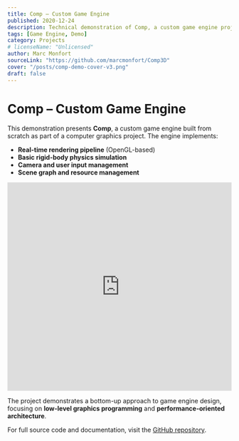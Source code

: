 ```yaml
---
title: Comp – Custom Game Engine
published: 2020-12-24
description: Technical demonstration of Comp, a custom game engine project showcasing real-time rendering and basic physics built from scratch.
tags: [Game Engine, Demo]
category: Projects
# licenseName: "Unlicensed"
author: Marc Monfort
sourceLink: "https://github.com/marcmonfort/Comp3D"
cover: "/posts/comp-demo-cover-v3.png"
draft: false
---
```




# Comp – Custom Game Engine

This demonstration presents **Comp**, a custom game engine built from scratch as part of a computer graphics project. The engine implements:

- **Real-time rendering pipeline** (OpenGL-based)
- **Basic rigid-body physics simulation**
- **Camera and user input management**
- **Scene graph and resource management**

<iframe width="100%" height="468" src="https://www.youtube.com/embed/gijlmRadfKw" title="Comp Technical Demo" frameborder="0" allow="accelerometer; autoplay; clipboard-write; encrypted-media; gyroscope; picture-in-picture; web-share" allowfullscreen></iframe>

The project demonstrates a bottom-up approach to game engine design, focusing on **low-level graphics programming** and **performance-oriented architecture**.

For full source code and documentation, visit the [GitHub repository](https://github.com/marcmonfort/Comp3D).

